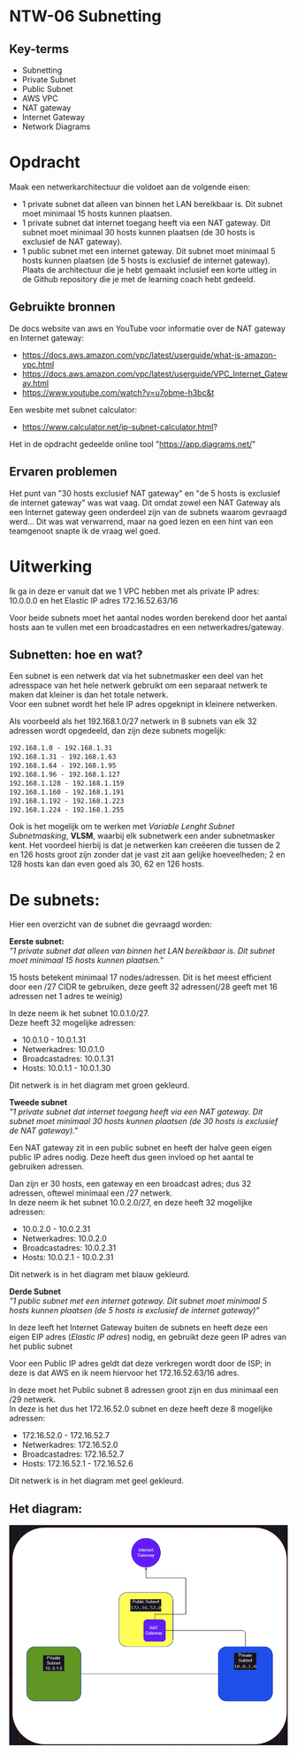 # NTW-06 Subnetting


## Key-terms

- Subnetting
- Private Subnet
- Public Subnet
- AWS VPC
- NAT gateway
- Internet Gateway
- Network Diagrams

# Opdracht

Maak een netwerkarchitectuur die voldoet aan de volgende eisen:
- 1 private subnet dat alleen van binnen het LAN bereikbaar is. Dit subnet moet minimaal 15 hosts kunnen plaatsen.
- 1 private subnet dat internet toegang heeft via een NAT gateway. Dit subnet moet minimaal 30 hosts kunnen plaatsen (de 30 hosts is exclusief de NAT gateway).
- 1 public subnet met een internet gateway. Dit subnet moet minimaal 5 hosts kunnen plaatsen (de 5 hosts is exclusief de internet gateway).
Plaats de architectuur die je hebt gemaakt inclusief een korte uitleg in de Github repository die je met de learning coach hebt gedeeld.


## Gebruikte bronnen
De docs website van aws en YouTube voor informatie over de NAT gateway en Internet gateway:
- https://docs.aws.amazon.com/vpc/latest/userguide/what-is-amazon-vpc.html
- https://docs.aws.amazon.com/vpc/latest/userguide/VPC_Internet_Gateway.html  
- https://www.youtube.com/watch?v=u7obme-h3bc&t  

Een wesbite met subnet calculator:
- https://www.calculator.net/ip-subnet-calculator.html?

Het in de opdracht gedeelde online tool "https://app.diagrams.net/"

## Ervaren problemen

Het punt van "30 hosts exclusief NAT gateway" en "de 5 hosts is exclusief de internet gateway" was wat vaag. Dit omdat zowel een NAT Gateway als een Internet gateway geen onderdeel zijn van de subnets waarom gevraagd werd... Dit was wat verwarrend, maar na goed lezen en een hint van een teamgenoot snapte ik de vraag wel goed.

# Uitwerking
Ik ga in deze er vanuit dat we 1 VPC hebben met als private IP adres: 10.0.0.0 en het Elastic IP adres 172.16.52.63/16

Voor beide subnets moet het aantal nodes worden berekend door het aantal hosts aan te vullen met een broadcastadres en een netwerkadres/gateway. 

## Subnetten: hoe en wat?
Een subnet is een netwerk dat via het subnetmasker een deel van het adresspace van het hele netwerk gebruikt om een separaat netwerk te maken dat kleiner is dan het totale netwerk.    
Voor een subnet wordt het hele IP adres opgeknipt in kleinere netwerken. 

Als voorbeeld als het 192.168.1.0/27 netwerk in 8 subnets van elk 32 adressen wordt opgedeeld, dan zijn deze subnets mogelijk:
```
192.168.1.0 - 192.168.1.31
192.168.1.31 - 192.168.1.63
192.168.1.64 - 192.168.1.95
192.168.1.96 - 192.168.1.127
192.168.1.128 - 192.168.1.159
192.168.1.160 - 192.168.1.191
192.168.1.192 - 192.168.1.223
192.168.1.224 - 192.168.1.255
```

Ook is het mogelijk om te werken met *Variable Lenght  Subnet Subnetmasking*, **VLSM**, waarbij elk subnetwerk een ander subnetmasker kent. Het voordeel hierbij is dat je netwerken kan creëeren die tussen de 2 en 126 hosts groot zijn zonder dat je vast zit aan gelijke hoeveelheden; 2 en 128 hosts kan dan even goed als 30, 62 en 126 hosts.

# De subnets:
Hier een overzicht van de subnet die gevraagd worden:

**Eerste subnet:**  
*"1 private subnet dat alleen van binnen het LAN bereikbaar is. Dit subnet moet minimaal 15 hosts kunnen plaatsen."* 

15 hosts betekent minimaal 17 nodes/adressen. Dit is het meest efficient door een /27 CIDR te gebruiken, deze geeft 32 adressen(/28 geeft met 16 adressen net 1 adres te weinig)  

In deze neem ik het subnet 10.0.1.0/27.   
Deze heeft 32 mogelijke adressen:
- 10.0.1.0 - 10.0.1.31 
- Netwerkadres: 10.0.1.0
- Broadcastadres: 10.0.1.31
- Hosts: 10.0.1.1 - 10.0.1.30
 
Dit netwerk is in het diagram met groen gekleurd.

 **Tweede subnet**  
*"1 private subnet dat internet toegang heeft via een NAT gateway. Dit subnet moet minimaal 30 hosts kunnen plaatsen (de 30 hosts is exclusief de NAT gateway)."* 

Een NAT gateway zit in een public subnet en heeft der halve geen eigen public IP adres nodig. Deze heeft dus geen invloed op het aantal te gebruiken adressen.   

Dan zijn er 30 hosts, een gateway en een broadcast adres; dus 32 adressen, oftewel minimaal een /27 netwerk.  
In deze neem ik het subnet 10.0.2.0/27, en deze heeft 32 mogelijke adressen:
 - 10.0.2.0 - 10.0.2.31
- Netwerkadres: 10.0.2.0
- Broadcastadres: 10.0.2.31
- Hosts: 10.0.2.1 - 10.0.2.31


Dit netwerk is in het diagram met blauw gekleurd.

 **Derde Subnet**  
*"1 public subnet met een internet gateway. Dit subnet moet minimaal 5 hosts kunnen plaatsen (de 5 hosts is exclusief de internet gateway)"* 

In deze leeft het Internet Gateway buiten de subnets en heeft deze een eigen EIP adres (*Elastic IP adres*) nodig, en gebruikt deze geen IP adres van het public subnet

Voor een Public IP adres geldt dat deze verkregen wordt door de ISP; in deze is dat AWS en ik neem hiervoor het 172.16.52.63/16 adres.

In deze moet het Public subnet 8 adressen groot zijn en dus minimaal een /29 netwerk.  
In deze is het dus het 172.16.52.0 subnet en deze heeft deze 8 mogelijke adressen: 
- 172.16.52.0 - 172.16.52.7
- Netwerkadres: 172.16.52.0
- Broadcastadres: 172.16.52.7
- Hosts: 172.16.52.1 - 172.16.52.6

Dit netwerk is in het diagram met geel gekleurd.

## Het diagram:

![Screenshot van het Diagram](/00_includes/Networking_Images/network_diagram.png)

